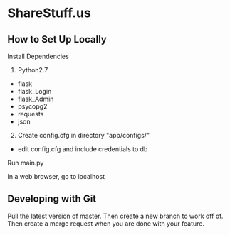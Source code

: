 ShareStuff.us
==============

How to Set Up Locally
---------------------

Install Dependencies

1. Python2.7

* flask
* flask_Login
* flask_Admin
* psycopg2
* requests
* json

2. Create config.cfg in directory "app/configs/"

* edit config.cfg and include credentials to db

Run main.py

In a web browser, go to localhost

Developing with Git
-------------------

Pull the latest version of master. Then create a new branch to work off of.
Then create a merge request when you are done with your feature.


